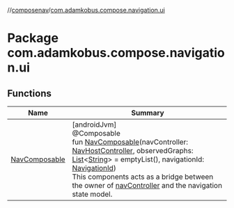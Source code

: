 //[composenav](../../index.md)/[com.adamkobus.compose.navigation.ui](index.md)

# Package com.adamkobus.compose.navigation.ui

## Functions

| Name | Summary |
|---|---|
| [NavComposable](-nav-composable.md) | [androidJvm]<br>@Composable<br>fun [NavComposable](-nav-composable.md)(navController: [NavHostController](https://developer.android.com/reference/kotlin/androidx/navigation/NavHostController.html), observedGraphs: [List](https://kotlinlang.org/api/latest/jvm/stdlib/kotlin.collections/-list/index.html)&lt;[String](https://kotlinlang.org/api/latest/jvm/stdlib/kotlin/-string/index.html)&gt; = emptyList(), navigationId: [NavigationId](../com.adamkobus.compose.navigation/-navigation-id/index.md))<br>This components acts as a bridge between the owner of [navController](-nav-composable.md) and the navigation state model. |
